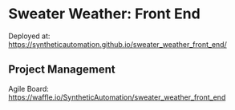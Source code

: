 # Sweater Weather: Front End
Deployed at: https://syntheticautomation.github.io/sweater_weather_front_end/


## Project Management
Agile Board: https://waffle.io/SyntheticAutomation/sweater_weather_front_end


